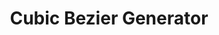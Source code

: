 ---
title: 'Cubic Bezier Generator'
description: 'A better tool for cubic-bezier() easing'
link: 'https://cubic-bezier.com/#.17,.67,.83,.67'
imageURL: 'https://res.cloudinary.com/dc6mrv5cb/image/upload/v1718795854/personal-resources/css/cubic-bezier.com__mxybuo_slatpv.webp'
---